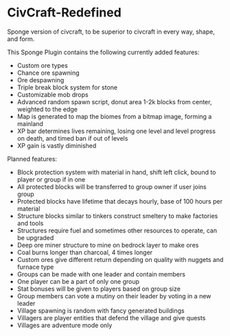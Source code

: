 # CivCraft-Redefined
Sponge version of civcraft, to be superior to civcraft in every way, shape, and form.

This Sponge Plugin contains the following currently added features:
- Custom ore types
- Chance ore spawning
- Ore despawning
- Triple break block system for stone
- Customizable mob drops
- Advanced random spawn script, donut area 1-2k blocks from center, weighted to the edge
- Map is generated to map the biomes from a bitmap image, forming a mainland
- XP bar determines lives remaining, losing one level and level progress on death, and timed ban if out of levels
- XP gain is vastly diminished

Planned features:
- Block protection system with material in hand, shift left click, bound to player or group if in one
- All protected blocks will be transferred to group owner if user joins group
- Protected blocks have lifetime that decays hourly, base of 100 hours per material
- Structure blocks similar to tinkers construct smeltery to make factories and tools
- Structures require fuel and sometimes other resources to operate, can be upgraded
- Deep ore miner structure to mine on bedrock layer to make ores
- Coal burns longer than charcoal, 4 times longer
- Custom ores give different return depending on quality with nuggets and furnace type
- Groups can be made with one leader and contain members
- One player can be a part of only one group
- Stat bonuses will be given to players based on group size
- Group members can vote a mutiny on their leader by voting in a new leader
- Village spawning is random with fancy generated buildings
- Villagers are player entities that defend the village and give quests
- Villages are adventure mode only
